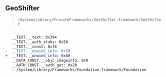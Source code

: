 ## GeoShifter

> `/System/Library/PrivateFrameworks/GeoShifter.framework/GeoShifter`

```diff

   __TEXT.__text: 0x394
   __TEXT.__auth_stubs: 0x50
   __TEXT.__const: 0xf8
-  __TEXT.__unwind_info: 0x50
+  __TEXT.__unwind_info: 0x60
   __DATA_CONST.__objc_imageinfo: 0x8
   __AUTH_CONST.__auth_got: 0x28
   - /System/Library/Frameworks/Foundation.framework/Foundation

```
